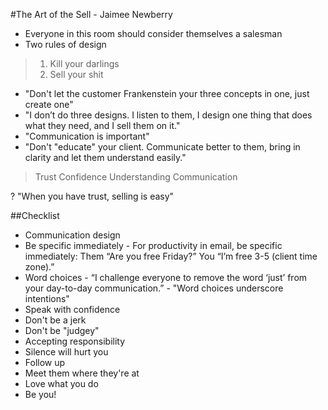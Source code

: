 #The Art of the Sell - Jaimee Newberry

- Everyone in this room should consider themselves a salesman
- Two rules of design

> 1. Kill your darlings
> 2. Sell your shit

- "Don't let the customer Frankenstein your three concepts in one, just create one"
- "I don’t do three designs. I listen to them, I design one thing that does what they need, and I sell them on it."
- "Communication is important"
- "Don't "educate" your client. Communicate better to them, bring in clarity and let them understand easily."

>  Trust
>  Confidence
>  Understanding
>  Communication

? "When you have trust, selling is easy"

##Checklist
- Communication design
- Be specific immediately - For productivity in email, be specific immediately: Them “Are you free Friday?” You “I’m free 3-5 (client time zone).”
- Word choices - “I challenge everyone to remove the word ‘just’ from your day-to-day communication.” - "Word choices underscore intentions"
- Speak with confidence
- Don't be a jerk
- Don't be "judgey"
- Accepting responsibility
- Silence will hurt you
- Follow up
- Meet them where they're at
- Love what you do
- Be you!
